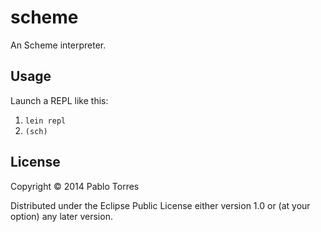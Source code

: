 # scheme

An Scheme interpreter.

## Usage

Launch a REPL like this:

1. `lein repl`
2. `(sch)`

## License

Copyright © 2014 Pablo Torres

Distributed under the Eclipse Public License either version 1.0 or (at
your option) any later version.
